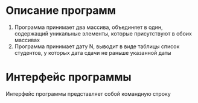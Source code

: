 # Описание программ
1. Программа принимает два массива, объединяет в один, содержащий уникальные элементы, которые присутствуют в обоих массивах
2. Программа принимает дату N, выводит в виде таблицы список студентов, у которых дата сдачи не раньше указанной даты

# Интерфейс программы
Интерфейс программы представляет собой командную строку